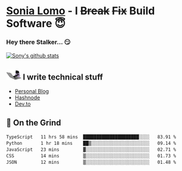 # [Sonia Lomo](https://sonylomo.github.io/) - I ~~Break~~ ~~Fix~~ Build Software 😇
### Hey there Stalker... 😏 

<a href="https://github.com/sonylomo/github-readme-stats">
  <img align="center" src="https://media.giphy.com/media/lU05nFSW6Y2A/giphy.gif" alt="Sony's github stats" />
</a>

## <img src="assets/devcat.gif" width="40"> I write technical stuff
- [Personal Blog](https://www.sonylomo.dev/blog)
- [Hashnode](https://sonylomo.hashnode.dev/)
- [Dev.to](https://dev.to/sonylomo)

## 🤡 On the Grind
<!--START_SECTION:waka-->

```txt
TypeScript   11 hrs 58 mins  █████████████████████░░░░   83.91 %
Python       1 hr 18 mins    ██▒░░░░░░░░░░░░░░░░░░░░░░   09.14 %
JavaScript   23 mins         ▓░░░░░░░░░░░░░░░░░░░░░░░░   02.71 %
CSS          14 mins         ▒░░░░░░░░░░░░░░░░░░░░░░░░   01.73 %
JSON         12 mins         ▒░░░░░░░░░░░░░░░░░░░░░░░░   01.48 %
```

<!--END_SECTION:waka-->
